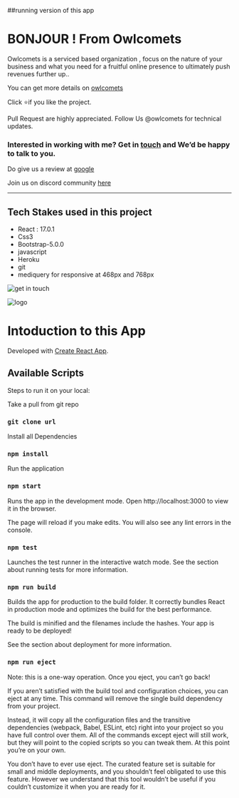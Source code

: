 ##running version of this app 


# BONJOUR ! From Owlcomets
Owlcomets is a serviced based organization , focus on the nature of your business and what you need for a fruitful online presence to ultimately push revenues further up..

You can get more details on [owlcomets](https://owlcomet.herokuapp.com//)

Click ⭐if you like the project.

Pull Request are highly appreciated. Follow Us @owlcomets for technical updates.

### Interested in working with me? Get in [touch](https://docs.google.com/forms/d/e/1FAIpQLSfbICXr0XBAUIqFQD3NVGz-uyLUUrEFb-e9scZ3MRLqnVqwpQ/viewform) and We’d be happy to talk to you.

Do give us a review at [google](https://business.google.com/reviews/l/05497579808041782071)

Join us on 
discord community [here](https://discord.gg/XyfBS944Xx)

 ***
## Tech Stakes used in this project
* React : 17.0.1 
* Css3
* Bootstrap-5.0.0
* javascript 
* Heroku
* git
* mediquery for responsive at 468px and 768px 

![get in touch](https://drive.google.com/file/d/1FyyNZRfiup5W2uqK5v03PbcUpjl-3Z8u/view?usp=sharing)

![logo](https://photos.app.goo.gl/Cf7uNEjSqKkX8B5z7 "owlcomets logo")


# Intoduction to this App

Developed  with [Create React App](https://github.com/facebook/create-react-app).

## Available Scripts

Steps to run it on your local:

Take a pull from git repo 

### `git clone url`

Install all Dependencies

### `npm install`

Run the application 

### `npm start`
Runs the app in the development mode.
Open http://localhost:3000 to view it in the browser.

The page will reload if you make edits.
You will also see any lint errors in the console.


### `npm test`
Launches the test runner in the interactive watch mode.
See the section about running tests for more information.

### `npm run build`
Builds the app for production to the build folder.
It correctly bundles React in production mode and optimizes the build for the best performance.

The build is minified and the filenames include the hashes.
Your app is ready to be deployed!

See the section about deployment for more information.

### `npm run eject`
Note: this is a one-way operation. Once you eject, you can’t go back!

If you aren’t satisfied with the build tool and configuration choices, you can eject at any time. This command will remove the single build dependency from your project.

Instead, it will copy all the configuration files and the transitive dependencies (webpack, Babel, ESLint, etc) right into your project so you have full control over them. All of the commands except eject will still work, but they will point to the copied scripts so you can tweak them. At this point you’re on your own.

You don’t have to ever use eject. The curated feature set is suitable for small and middle deployments, and you shouldn’t feel obligated to use this feature. However we understand that this tool wouldn’t be useful if you couldn’t customize it when you are ready for it.



